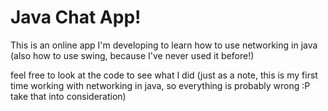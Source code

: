 # Java Chat App!
This is an online app I'm developing to learn how to use networking in java
(also how to use swing, because I've never used it before!)

feel free to look at the code to see what I did (just as a note, this is my first time working with networking in java, so everything is probably wrong :P take that into consideration)
